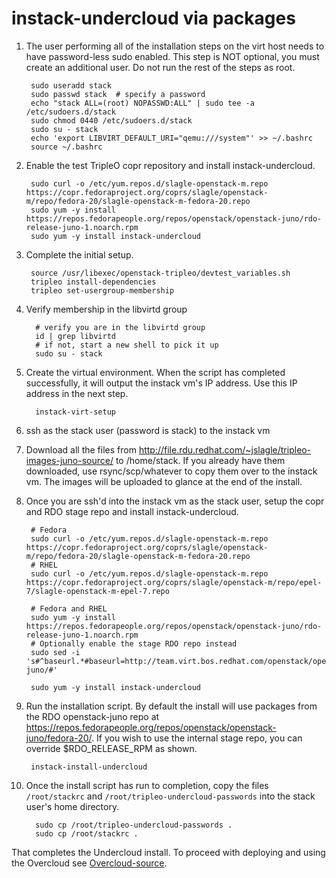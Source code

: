 instack-undercloud via packages
=============================

1. The user performing all of the installation steps on the virt host needs to
   have password-less sudo enabled. This step is NOT optional, you must create an
   additional user. Do not run the rest of the steps as root.

        sudo useradd stack
        sudo passwd stack  # specify a password
        echo "stack ALL=(root) NOPASSWD:ALL" | sudo tee -a /etc/sudoers.d/stack
        sudo chmod 0440 /etc/sudoers.d/stack
        sudo su - stack
        echo 'export LIBVIRT_DEFAULT_URI="qemu:///system"' >> ~/.bashrc
        source ~/.bashrc

1. Enable the test TripleO copr repository and install instack-undercloud.

        sudo curl -o /etc/yum.repos.d/slagle-openstack-m.repo https://copr.fedoraproject.org/coprs/slagle/openstack-m/repo/fedora-20/slagle-openstack-m-fedora-20.repo
        sudo yum -y install https://repos.fedorapeople.org/repos/openstack/openstack-juno/rdo-release-juno-1.noarch.rpm
        sudo yum -y install instack-undercloud
        
1. Complete the initial setup.

        source /usr/libexec/openstack-tripleo/devtest_variables.sh
        tripleo install-dependencies
        tripleo set-usergroup-membership

1. Verify membership in the libvirtd group

         # verify you are in the libvirtd group
         id | grep libvirtd
         # if not, start a new shell to pick it up
         sudo su - stack

1. Create the virtual environment. When the script has completed successfully,
it will output the instack vm's IP address. Use this IP address in the next
step.

         instack-virt-setup

1. ssh as the stack user (password is stack) to the instack vm

1. Download all the files from http://file.rdu.redhat.com/~jslagle/tripleo-images-juno-source/
   to /home/stack. If you already have them downloaded, use rsync/scp/whatever
   to copy them over to the instack vm. The images will be uploaded to glance
   at the end of the install.

1. Once you are ssh'd into the instack vm as the stack user, setup the copr and
RDO stage repo and install instack-undercloud.

		# Fedora
		sudo curl -o /etc/yum.repos.d/slagle-openstack-m.repo https://copr.fedoraproject.org/coprs/slagle/openstack-m/repo/fedora-20/slagle-openstack-m-fedora-20.repo
		# RHEL
		sudo curl -o /etc/yum.repos.d/slagle-openstack-m.repo https://copr.fedoraproject.org/coprs/slagle/openstack-m/repo/epel-7/slagle-openstack-m-epel-7.repo

        # Fedora and RHEL
        sudo yum -y install https://repos.fedorapeople.org/repos/openstack/openstack-juno/rdo-release-juno-1.noarch.rpm
        # Optionally enable the stage RDO repo instead
        sudo sed -i 's#^baseurl.*#baseurl=http://team.virt.bos.redhat.com/openstack/openstack-juno/#'

		sudo yum -y install instack-undercloud

3. Run the installation script. By default the install will use packages from
the RDO openstack-juno repo at
https://repos.fedorapeople.org/repos/openstack/openstack-juno/fedora-20/. If
you wish to use the internal stage repo, you can override $RDO_RELEASE_RPM as
shown.

        instack-install-undercloud

1. Once the install script has run to completion, copy the files
   `/root/stackrc` and `/root/tripleo-undercloud-passwords` into the stack user's home directory.

         sudo cp /root/tripleo-undercloud-passwords .
         sudo cp /root/stackrc .

That completes the Undercloud install. To proceed with deploying and using the
Overcloud see [Overcloud-source](Overcloud-source.md).
